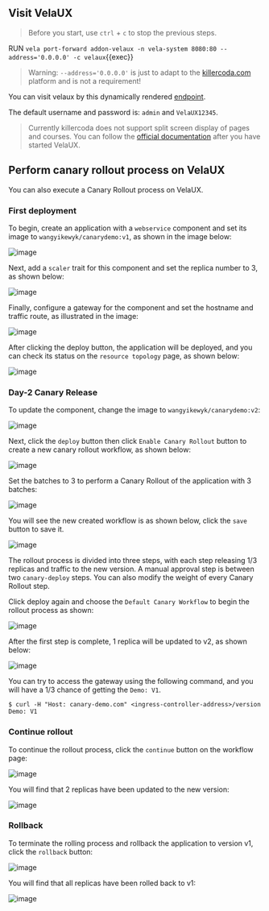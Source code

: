 ## Visit VelaUX

> Before you start, use `ctrl` + `c` to stop the previous steps.

RUN `vela port-forward addon-velaux -n vela-system 8080:80 --address='0.0.0.0' -c velaux`{{exec}}

>Warning: `--address='0.0.0.0'` is just to adapt to the [killercoda.com](https://github.com/killercoda/scenario-examples/blob/main/network-traffic/step1.md) platform and is not a requirement!

You can visit velaux by this dynamically rendered [endpoint]({{TRAFFIC_HOST1_8080}}).

The default username and password is: `admin` and `VelaUX12345`.

> Currently killercoda does not support split screen display of pages and courses. You can follow the [official documentation](https://kubevela.io/docs/tutorials/webservice) after you have started VelaUX.

## Perform canary rollout process on VelaUX

You can also execute a Canary Rollout process on VelaUX.

### First deployment

To begin, create an application with a `webservice` component and set its image to `wangyikewyk/canarydemo:v1`, as shown in the image below:

![image](https://kubevela.io/assets/images/kruise-rollout-velaux-v1-component-7594336667aed2c4ce079f8617b92314.jpg)

Next, add a `scaler` trait for this component and set the replica number to 3, as shown below:

![image](https://kubevela.io/assets/images/kruise-rollout-velaux-v1-scaler-26f9f1cdc0ee1769f912365e0c3ee2a0.jpg)

Finally, configure a gateway for the component and set the hostname and traffic route, as illustrated in the image:

![image](https://kubevela.io/assets/images/kruise-rollout-velaux-v1-gateway-7061babf72e32f69b42fa6b5eedb3bca.jpg)

After clicking the deploy button, the application will be deployed, and you can check its status on the `resource topology` page, as shown below:

![image](https://kubevela.io/assets/images/kruise-rollout-velaux-v1-d5d57c5294624cdaef36a1b3b01e5fed.jpg)

### Day-2 Canary Release

To update the component, change the image to `wangyikewyk/canarydemo:v2`:

![image](https://kubevela.io/assets/images/kruise-rollout-velaux-v2-component-3c39157baad75d6ea479849db9f7224b.jpg)

Next, click the `deploy` button then click `Enable Canary Rollout` button to create a new canary rollout workflow, as shown below:

![image](https://kubevela.io/assets/images/kruise-rollout-velaux-enable-canary-ca457a32b94a5830f6c0e9db47470974.jpg)

Set the batches to 3 to perform a Canary Rollout of the application with 3 batches:

![image](https://kubevela.io/assets/images/kruise-rollout-velaux-batches-num-85b009284b386222c5f091a335e6c584.jpg)

You will see the new created workflow is as shown below, click the `save` button to save it.

![image](https://kubevela.io/assets/images/kruise-rollout-velaux-canary-workflow-5dd21c5d0a7fb419348b68b08cee138a.jpg)

The rollout process is divided into three steps, with each step releasing 1/3 replicas and traffic to the new version. A manual approval step is between two `canary-deploy` steps. You can also modify the weight of every Canary Rollout step.

Click deploy again and choose the `Default Canary Workflow` to begin the rollout process as shown: 

![image](https://kubevela.io/assets/images/kruise-rollout-velaux-choose-wf-f779adb0ccfea1f376ccaca2d5520cb0.jpg)

After the first step is complete, 1 replica will be updated to v2, as shown below:

![image](https://kubevela.io/assets/images/kruise-rollout-velaux-v2-batch1-edff3e3ac75689f1b153440ab792183d.jpg)

You can try to access the gateway using the following command, and you will have a 1/3 chance of getting the `Demo: V1`.

```shell
$ curl -H "Host: canary-demo.com" <ingress-controller-address>/version
Demo: V1
```

### Continue rollout

To continue the rollout process, click the `continue` button on the workflow page:

![image](https://kubevela.io/assets/images/kruise-rollout-velaux-v2-continue-87f6e057a572fef2bb0c9f1e8e454489.jpg)

You will find that 2 replicas have been updated to the new version:

![image](https://kubevela.io/assets/images/kruise-rollout-velaux-v2-batch2-49c543f8aedb2391d5eb4e223123125d.jpg)

### Rollback

To terminate the rolling process and rollback the application to version v1, click the `rollback` button:

![image](https://kubevela.io/assets/images/kruise-rollout-velaux-v2-rollback-0d207aa5e2ae2af03683040f9dbab0f0.jpg)

You will find that all replicas have been rolled back to v1:

![image](https://kubevela.io/assets/images/kruise-rollout-velaux-v1-d5d57c5294624cdaef36a1b3b01e5fed.jpg)
